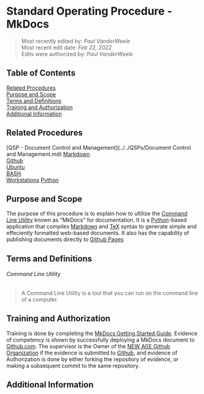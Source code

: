 # Standard Operating Procedure - MkDocs

>Most recently edited by: *Paul VanderWeele*  
>Most recent edit date: *Feb 22, 2022*  
>Edits were authorized by: *Paul VanderWeele*  

## Table of Contents

[Related Procedures](#related-procedures)  
[Purpose and Scope](#purpose-and-scope)  
[Terms and Definitions](#terms-and-definitions)  
[Training and Authorization](#training-and-authorization)  
[Additional Information](#additional-information)  

## Related Procedures

[QSP - Document Control and Management](../../QSPs/Document Control and Management.md)
[Markdown](./Markdown.md)  
[Github](./GitHub.md)  
[Ubuntu](./Ubuntu.md)  
[BASH](./BASH.md)  
[Workstations](./Workstations.md)
[Python](./Python.md)

## Purpose and Scope

The purpose of this procedure is to explain how to ultilize the [Command Line Utility](#command-line-utility) known as "MkDocs" for documentation. It is a [Python](./Python.md)-based application that compiles [Markdown](./Markdown.md) and [TeX](./TeX.md) syntax to generate simple and effeciently formatted web-based documents. It also has the capability of publishing documents directly to [Github Pages](./GitHub.md)

## Terms and Definitions

###### Command Line Utility

> A Command Line Utility is a tool that you can run on the command line of a computer.

## Training and Authorization

Training is done by completing the [MkDocs Getting Started Guide](https://www.mkdocs.org/getting-started/). Evidence of competency is shown by successfully deploying a MkDocs document to [Github.com](https://github.com). The supervisor is the Owner of the [NEW AGE Github Organization](https://github.com/NEWAGE-Labs) if the evidence is submitted to [Github](./GitHub.md), and evidence of Authorization is done by either forking the repository of evidence, or making a subsequent commit to the same repository.

## Additional Information
